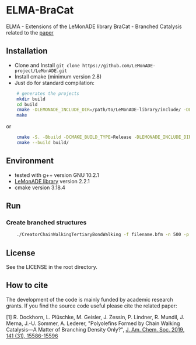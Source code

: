# ELMA-BraCat
ELMA - Extensions of the LeMonADE library
BraCat - Branched Catalysis related to the [paper](https://pubs.acs.org/doi/abs/10.1021/jacs.9b06785)

## Installation

* Clone and Install `git clone https://github.com/LeMonADE-project/LeMonADE.git`
* Install cmake (minimum version 2.8)
* Just do for standard compilation:
 
````sh
    # generates the projects
    mkdir build
    cd build
    cmake -DLEMONADE_INCLUDE_DIR=/path/to/LeMonADE-library/include/ -DLEMONADE_LIBRARY_DIR=/path/to/LeMonADE-library/lib/ ..
    make
````
or

````sh
    cmake -S. -Bbuild -DCMAKE_BUILD_TYPE=Release -DLEMONADE_INCLUDE_DIR=/path/to/LeMonADE-library/include/ -DLEMONADE_LIBRARY_DIR=/path/to/LeMonADE-library/lib/
    cmake --build build/
````

## Environment
* tested with g++ version GNU 10.2.1
* [LeMonADE library](https://github.com/LeMonADE-project/LeMonADE/commit/0cd5499379a6abeab2f9e1c5f67b10edd288481b) version 2.2.1
* cmake version 3.18.4

## Run  

### Create branched structures

````sh
    ./CreatorChainWalkingTertiaryBondWalking -f filename.bfm -n 500 -p 0.5 -t 1.0 -b 256
````

## License

See the LICENSE in the root directory.

## How to cite

The development of the code is mainly funded by academic research grants. 
If you find the source code useful please cite the related paper:

[1] R. Dockhorn, L. Plüschke, M. Geisler, J. Zessin, P. Lindner, R. Mundil, J. Merna, J.-U. Sommer, A. Lederer,
    "Polyolefins Formed by Chain Walking Catalysis—A Matter of Branching Density Only?", [J. Am. Chem. Soc. 2019, 141 (31), 15586-15596](https://pubs.acs.org/doi/10.1021/jacs.9b06785)

